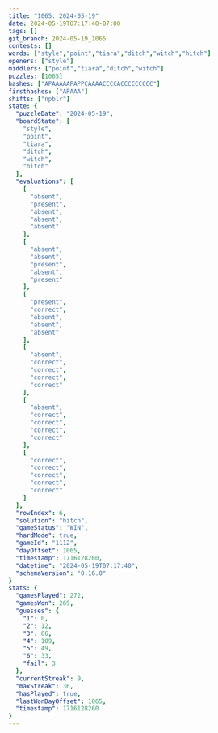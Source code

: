 ```yaml
---
title: "1065: 2024-05-19"
date: 2024-05-19T07:17:40-07:00
tags: []
git_branch: 2024-05-19_1065
contests: []
words: ["style","point","tiara","ditch","witch","hitch"]
openers: ["style"]
middlers: ["point","tiara","ditch","witch"]
puzzles: [1065]
hashes: ["APAAAAAPAPPCAAAACCCCACCCCCCCCC"]
firsthashes: ["APAAA"]
shifts: ["npblr"]
state: {
  "puzzleDate": "2024-05-19",
  "boardState": [
    "style",
    "point",
    "tiara",
    "ditch",
    "witch",
    "hitch"
  ],
  "evaluations": [
    [
      "absent",
      "present",
      "absent",
      "absent",
      "absent"
    ],
    [
      "absent",
      "absent",
      "present",
      "absent",
      "present"
    ],
    [
      "present",
      "correct",
      "absent",
      "absent",
      "absent"
    ],
    [
      "absent",
      "correct",
      "correct",
      "correct",
      "correct"
    ],
    [
      "absent",
      "correct",
      "correct",
      "correct",
      "correct"
    ],
    [
      "correct",
      "correct",
      "correct",
      "correct",
      "correct"
    ]
  ],
  "rowIndex": 6,
  "solution": "hitch",
  "gameStatus": "WIN",
  "hardMode": true,
  "gameId": "1112",
  "dayOffset": 1065,
  "timestamp": 1716128260,
  "datetime": "2024-05-19T07:17:40",
  "schemaVersion": "0.16.0"
}
stats: {
  "gamesPlayed": 272,
  "gamesWon": 269,
  "guesses": {
    "1": 0,
    "2": 12,
    "3": 66,
    "4": 109,
    "5": 49,
    "6": 33,
    "fail": 3
  },
  "currentStreak": 9,
  "maxStreak": 36,
  "hasPlayed": true,
  "lastWonDayOffset": 1065,
  "timestamp": 1716128260
}
---
```

<!-- more -->
